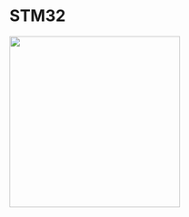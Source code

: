 # STM32
<img src="https://user-images.githubusercontent.com/115202113/270849139-b2cb8fcd-4f06-4747-aa2d-23ffa43310e2.jpg" height="300"/>
